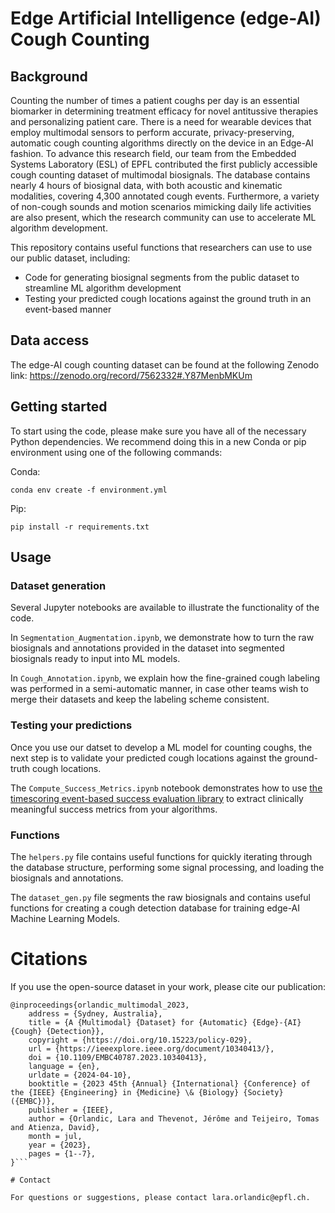 # Edge Artificial Intelligence (edge-AI) Cough Counting

## Background 
Counting the number of times a patient coughs per day is an essential biomarker in determining treatment efficacy for novel antitussive therapies and personalizing patient care. There is a need for wearable devices that employ multimodal sensors to perform accurate, privacy-preserving, automatic cough counting algorithms directly on the device in an Edge-AI fashion. To advance this research field, our team from the Embedded Systems Laboratory (ESL) of EPFL contributed the first publicly accessible cough counting dataset of multimodal biosignals. The database contains nearly 4 hours of biosignal data, with both acoustic and kinematic modalities, covering 4,300 annotated cough events. Furthermore, a variety of non-cough sounds and motion scenarios mimicking daily life activities are also present, which the research community can use to accelerate ML algorithm development. 

This repository contains useful functions that researchers can use to use our public dataset, including:
* Code for generating biosignal segments from the public dataset to streamline ML algorithm development
* Testing your predicted cough locations against the ground truth in an event-based manner

## Data access
The edge-AI cough counting dataset can be found at the following Zenodo link: https://zenodo.org/record/7562332#.Y87MenbMKUm

## Getting started
To start using the code, please make sure you have all of the necessary Python dependencies. We recommend doing this in a new Conda or pip environment using one of the following commands:

Conda:
```
conda env create -f environment.yml

```
Pip:
```
pip install -r requirements.txt
```

## Usage

### Dataset generation
Several Jupyter notebooks are available to illustrate the functionality of the code.

In `Segmentation_Augmentation.ipynb`, we demonstrate how to turn the raw biosignals and annotations provided in the dataset into segmented biosignals ready to input into ML models.

In `Cough_Annotation.ipynb`, we explain how the fine-grained cough labeling was performed in a semi-automatic manner, in case other teams wish to merge their datasets and keep the labeling scheme consistent.

### Testing your predictions
Once you use our datset to develop a ML model for counting coughs, the next step is to validate your predicted cough locations against the ground-truth cough locations.

The `Compute_Success_Metrics.ipynb` notebook demonstrates how to use [the timescoring event-based success evaluation library](https://pypi.org/project/timescoring/) to extract clinically meaningful success metrics from your algorithms.

### Functions
The `helpers.py` file contains useful functions for quickly iterating through the database structure, performing some signal processing, and loading the biosignals and annotations.

The `dataset_gen.py` file segments the raw biosignals and contains useful functions for creating a cough detection database for training edge-AI Machine Learning Models.

# Citations

If you use the open-source dataset in your work, please cite our publication:

```
@inproceedings{orlandic_multimodal_2023,
	address = {Sydney, Australia},
	title = {A {Multimodal} {Dataset} for {Automatic} {Edge}-{AI} {Cough} {Detection}},
	copyright = {https://doi.org/10.15223/policy-029},
	url = {https://ieeexplore.ieee.org/document/10340413/},
	doi = {10.1109/EMBC40787.2023.10340413},
	language = {en},
	urldate = {2024-04-10},
	booktitle = {2023 45th {Annual} {International} {Conference} of the {IEEE} {Engineering} in {Medicine} \& {Biology} {Society} ({EMBC})},
	publisher = {IEEE},
	author = {Orlandic, Lara and Thevenot, Jérôme and Teijeiro, Tomas and Atienza, David},
	month = jul,
	year = {2023},
	pages = {1--7},
}```

# Contact

For questions or suggestions, please contact lara.orlandic@epfl.ch.

